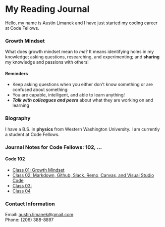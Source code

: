# My Reading Journal

Hello, my name is Austin Limanek and I have just started my coding career at Code Fellows.

### Growth Mindset

What does growth mindset mean to *me*? It means identifying holes in my knowledge; asking questions, researching, and experimenting; and **sharing** my knowledge and passions with others!

#### Reminders

- Keep asking questions when you either don't know something or are confused about something
- You are capable, intelligent, and able to learn anything!
- ***Talk with colleagues and peers*** about what they are working on and learning

### Biography

I have a B.S. in **physics** from Western Washington University. I am currently a student at Code Fellows.

### Journal Notes for Code Fellows: 102, ...

#### Code 102
  - [Class 01: Growth Mindset](class01.md)
  - [Class 02: Markdown, Github, Slack, Remo, Canvas, and Visual Studio Code](class02.md)
  - [Class 03:](class03.md)
  - [Class 04](class04.md)

### Contact Information

Email: austin.limanek@gmail.com  
Phone: (206) 388-8897